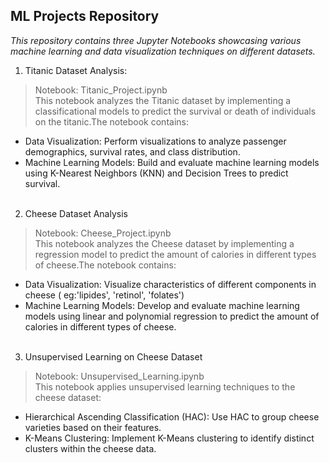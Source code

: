 **ML Projects Repository**
----------------------
*This repository contains three Jupyter Notebooks showcasing various machine learning and data visualization techniques on different datasets.*

1. Titanic Dataset Analysis:
> Notebook: Titanic_Project.ipynb
 </br>This notebook analyzes the Titanic dataset by implementing a classificational models to predict the survival or death of individuals on the titanic.The notebook contains:
- Data Visualization: Perform visualizations to analyze passenger demographics, survival rates, and class distribution.
- Machine Learning Models: Build and evaluate machine learning models using K-Nearest Neighbors (KNN) and Decision Trees to predict survival.
<br></br>

2. Cheese Dataset Analysis
> Notebook: Cheese_Project.ipynb
 </br>This notebook analyzes the Cheese dataset by implementing a regression model to predict the amount of calories in different types of cheese.The notebook contains:
- Data Visualization: Visualize characteristics of different components in cheese ( eg:'lipides', 'retinol', 'folates')
- Machine Learning Models: Develop and evaluate machine learning models using linear and polynomial regression to predict the amount of calories in different types of cheese.
<br></br>

3. Unsupervised Learning on Cheese Dataset
> Notebook: Unsupervised_Learning.ipynb
 </br>This notebook applies unsupervised learning techniques to the cheese dataset:
- Hierarchical Ascending Classification (HAC): Use HAC to group cheese varieties based on their features.
- K-Means Clustering: Implement K-Means clustering to identify distinct clusters within the cheese data.
